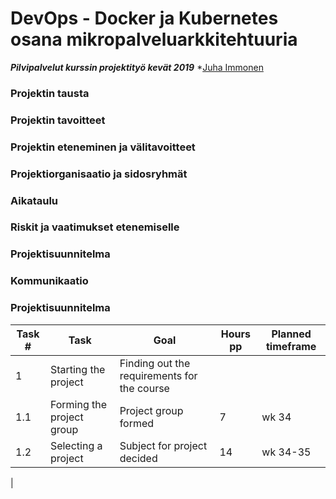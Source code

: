 # DevOps - Docker ja Kubernetes osana mikropalveluarkkitehtuuria
***Pilvipalvelut kurssin projektityö kevät 2019***
*[Juha Immonen](https://github.com/immonju1)

### Projektin tausta

### Projektin tavoitteet

### Projektin eteneminen ja välitavoitteet

### Projektiorganisaatio ja sidosryhmät

### Aikataulu

### Riskit ja vaatimukset etenemiselle

### Projektisuunnitelma

### Kommunikaatio


### Projektisuunnitelma

|Task #|Task|Goal|Hours pp|Planned timeframe|
|------|----|----|-----|-----------------|
|1     |Starting the project|Finding out the requirements for the course||
|1.1   |Forming the project group|Project group formed|7|wk 34|
|1.2   |Selecting a project|Subject for project decided|14|wk 34-35|
|
